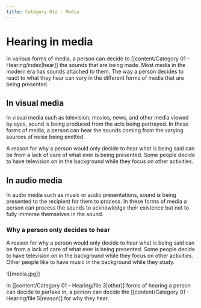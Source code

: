 ```yaml
---
title: Category 01d - Media
---
```

# Hearing in media

In various forms of media, a person can decide to [[content/Category 01 - Hearing/index|hear]] the sounds that are being made. Most media in the modern era has sounds attached to them. The way a person decides to react to what they hear can vary in the different forms of media that are being presented.
## In visual media

In visual media such as television, movies, news, and other media viewed by eyes, sound is being produced from the acts being portrayed. In these forms of media, a person can hear the sounds coming from the varying sources of noise being emitted.

A reason for why a person would only decide to hear what is being said can be from a lack of care of what ever is being presented. Some people decide to have television on in the background while they focus on other activities.
## In audio media

In audio media such as music or audio presentations, sound is being presented to the recipient for them to process. In these forms of media a person can process the sounds to acknowledge their existence but not to fully immerse themselves in the sound.

### Why a person only decides to hear

A reason for why a person would only decide to hear what is being said can be from a lack of care of what ever is being presented. Some people decide to have television on in the background while they focus on other activities. Other people like to have music in the background while they study.

![[media.jpg]]

In [[content/Category 01 - Hearing/file 3|other]] forms of hearing a person can decide to partake in, a person can decide the [[content/Category 01 - Hearing/file 5|reason]] for why they hear.